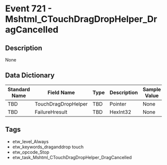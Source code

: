 # Event 721 - Mshtml_CTouchDragDropHelper_DragCancelled

## Description
None

## Data Dictionary
|Standard Name|Field Name|Type|Description|Sample Value|
|---|---|---|---|---|
|TBD|TouchDragDropHelper|TBD|Pointer|None|None|
|TBD|FailureHresult|TBD|HexInt32|None|None|

## Tags
* etw_level_Always
* etw_keywords_draganddrop touch
* etw_opcode_Stop
* etw_task_Mshtml_CTouchDragDropHelper_DragCancelled